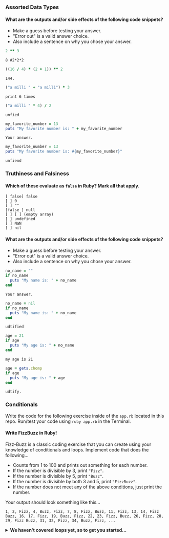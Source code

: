 ### Assorted Data Types

#### What are the outputs and/or side effects of the following code snippets?

* Make a guess before testing your answer.
* "Error out" is a valid answer choice.
* Also include a sentence on why you chose your answer.

```rb
2 ** 3
```
```text
8 #2*2*2
```

```rb
((16 / 4) * (2 + 1)) ** 2
```
```text
144.
```

```rb
("a milli " + "a milli") * 3
```
```text
print 6 times
```

```rb
("a milli " * 4) / 2
```
```text
unfied
```

```rb
my_favorite_number = 13
puts "My favorite number is: " + my_favorite_number
```
```text
Your answer.
```

```rb
my_favorite_number = 13
puts "My favorite number is: #{my_favorite_number}"
```
```text
unfiend
```

### Truthiness and Falsiness

#### Which of these evaluate as `false` in Ruby? Mark all that apply.

```text
[ false] false
[ ] 0
[ ] ""
[false ] null
[ ] [ ] (empty array)
[ ] undefined
[ ] NaN
[ ] nil
```

#### What are the outputs and/or side effects of the following code snippets?

* Make a guess before testing your answer.
* "Error out" is a valid answer choice.
* Also include a sentence on why you chose your answer.

```rb
no_name = ""
if no_name
  puts "My name is: " + no_name
end
```
```text
Your answer.
```

```rb
no_name = nil
if no_name
  puts "My name is: " + no_name
end
```
```text
udtified
```

```rb
age = 21
if age
  puts "My age is: " + no_name
end
```
```text
my age is 21
```

```rb
age = gets.chomp
if age
  puts "My age is: " + age
end
```
```text
udtify.
```

### Conditionals

Write the code for the following exercise inside of the `app.rb` located in this repo. Run/test your code using `ruby app.rb` in the Terminal.

#### Write FizzBuzz in Ruby!

Fizz-Buzz is a classic coding exercise that you can create using your knowledge of conditionals and loops. Implement code that does the following...

* Counts from 1 to 100 and prints out something for each number.
* If the number is divisible by 3, print `"Fizz"`.
* If the number is divisible by 5, print `"Buzz"`.
* If the number is divisible by both 3 and 5, print `"FizzBuzz"`.
* If the number does not meet any of the above conditions, just print the number.

Your output should look something like this...
```
1, 2, Fizz, 4, Buzz, Fizz, 7, 8, Fizz, Buzz, 11, Fizz, 13, 14, Fizz Buzz, 16, 17, Fizz, 19, Buzz, Fizz, 22, 23, Fizz, Buzz, 26, Fizz, 28, 29, Fizz Buzz, 31, 32, Fizz, 34, Buzz, Fizz, ...
```

<details>
  <summary><strong>We haven't covered loops yet, so to get you started...</strong></summary>

  ```rb
  i = 1
  while i <= 100
    if i % 3 == 0 && i % 5 == 0 
   puts "FizzBuzz"
elsif i % 3 == 0 
   puts "Fizz"
elsif i % 5 == 0 
   puts "Buzz"
else puts i
  end
  ```

</details>
